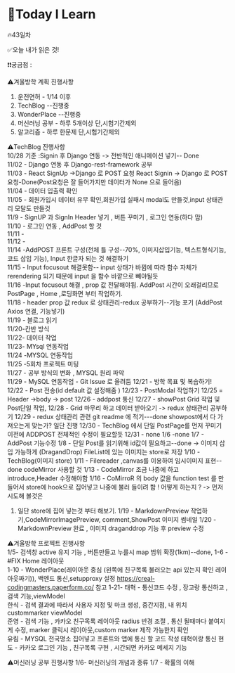 # 🎃Today I Learn  
🔥43일차  


✅오늘 내가 읽은 것!




❗️❗️궁금점 :


⚠️겨울방학 계획 진행사항
1. 운전면허 - 1/14 이후
2. TechBlog --진행중
3. WonderPlace  --진행중
4. 머신러닝 공부 - 하루 5개이상 단,시험기간제외
5. 알고리즘 - 하루 한문제 단,시험기간제외

⚠️TechBlog 진행사항  
10/28 기준 :Signin  후 Django 연동 -> 전반적인 애니메이션 넣기-- Done  
11/02 - Django 연동 후 Django-rest-framework 공부  
11/03 - React SignUp ->Django 로 POST 요청 React Signin -> Django 로 POST 요청-Done(Post요청은 잘 들어가지만 데이터가 None 으로 들어옴)  
11/04 - 데이터 입출력 확인  
11/05 - 회원가입시 데이터 유무 확인,회원가입 실패시 modal도 만들것,input 상태관리 모달도 만들것  
11/9 - SignUP  과 SignIn Header 넣기 , 버튼 꾸미기 , 로그인 연동(하다 맘)  
11/10 - 로그인 연동 , AddPost 할 것    
11/11 -   
11/12 -  
11/14 -AddPOST 프론트 구성(전체 틀 구성--70%, 이미지삽입기능, 텍스트형식기능, 코드 삽입 기능), Input 한글자 되는 것 해결하기  
11/15 - Input focusout 해결못함-- input 상태가 바뀜에 따라 함수 자체가 rerendering 되기 때문에 input 을 함수 바깥으로 빼야될듯  
11/16 -Input focusout 해결 , prop 값 전달해야됨.
AddPost 시간이 오래걸리므로 PostPage , Home ,로딩화면 부터 작업하기.  
11/18 - header prop 값 redux 로 상태관리-redux 공부하기--기능 포기 (AddPost Axios 연결, 기능넣기)  
11/19 - 블로그 읽기  
11/20-칸반 방식  
11/22- 데이터 작업  
11/23- MYsql 연동작업  
11/24 -MYSQL 연동작업  
11/25 -5회차 프로젝트 미팅  
11/27 - 공부 방식의 변화 , MYSQL 원리 파악  
11/29 - MySQL 연동작업 - Git Issue 로 올려둠
12/21 - 방학 목표 및 복습하기!
12/22 - Post 전송(id default 값 설정해줌 )
12/23 - PostModal 작업하기
12/25 = Header ->body -> post
12/26 - addpost 통신
12/27 - showPost Grid 작업 및 Post단일 작업,
12/28 - Grid 마무리 하고 데이터 받아오기 -> redux 상태관리 공부하기
12/29 - redux 상태관리 관련 git readme 에 적기---done
showpost에서 다 가져오는게 맞는가? 일단 진행
12/30 - TechBlog 에서 단일 PostPage를 먼저 꾸미기 이전에 ADDPOST 전체적인 수정이 필요할듯
12/31 - none
1/6 -none
1/7 - AddPost 기능수정
1/8 - 단일 Post를 읽기위해 id값이 필요하고--done -> 이미지 삽입 가능하게 (DragandDrop)
FileList에 있는 이미지는 store로 저장
1/10 - TechBlog(이미지 store)
1/11 - Filereader ,canvas를 이용하여 임시이미지 표현--done
codeMirror 사용할 것
1/13 - CodeMirror 조금 나중에 하고 introduce,Header 수정해야함
1/16 - CoMirroR 의 body 값을 function test 를 만들어서 store에 hook으로 집어넣고 나중에 불러 들이려 함 ! 어떻게 하는지 ? -> 먼저 시도해 볼것은
1. 일단 store에 집어 넣는것 부터 해보기. 
1/19 - MarkdownPreview 작업하기,CodeMirrorImagePreview, comment,ShowPost 이미지 썸네일
1/20 - MarkdownPreview 완료 , 이미지 draganddrop 기능 후 preview 수정



⚠️겨울방학 프로젝트 진행사항  
    1/5- 검색창 active 유지 기능 , 버튼만들고 누를시 map 범위 확장(1km)--done, 
    1-6 -  #FIX Home 레이아웃  
    1-10 - WonderPlace(레이아웃 중심 (왼쪽에 친구목록 불러오는 api 있는지 확인 레이아웃짜기)),  백엔드 통신,setupproxy 설정
    https://creal-codingmasters.paperform.co/ 참고
    1-21- 
태혁 - 통신코드 수정 , 장고랑 통신하고 , 검색 기능,viewModel  
한식 - 검색 결과에 따라서 사용자 지정 및 마크 생성, 중간지점, 내 위치  custommarker viewModel  
준영 - 검색 기능 , 카카오 친구목록 레이아웃 radius 반경 조절 , 통신 될때마다 붙여지게 수정, marker 클릭시 레이아웃,custom marker 제작 가능한지 확인  
유림 - MYSQL 전국명소 집어넣고 프론트와 앱에 통신 할 코드 작성 태혁이랑 통신 
현도 - 카카오 로그인 기능 , 친구목록 구현 , 시간되면 카카오 메세지 기능  
 


    


⚠️머신러닝 공부 진행사항
1/6- 머신러닝의 개념과 종류
1/7 - 확률의 이해 


	




